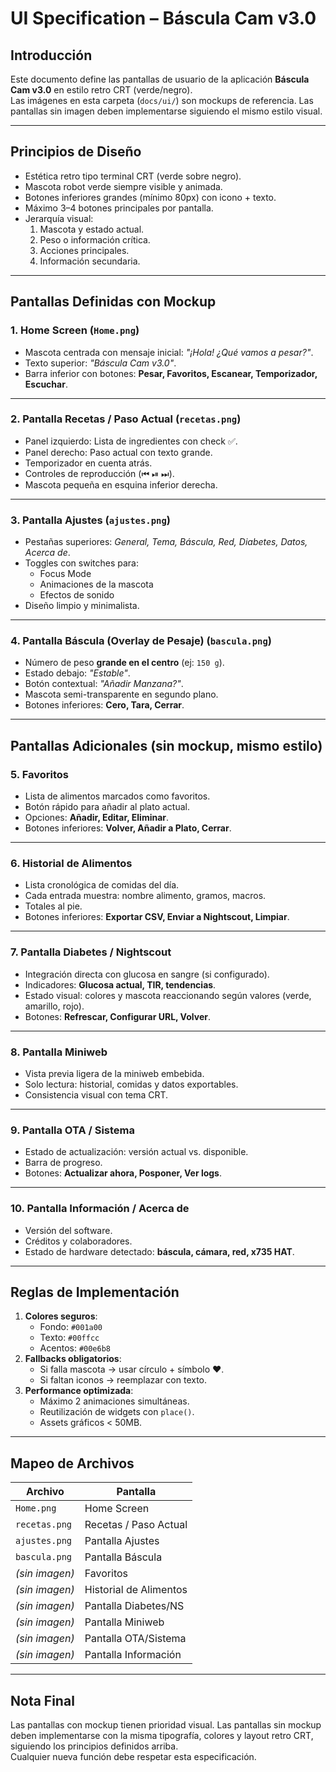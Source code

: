 # UI Specification – Báscula Cam v3.0

## Introducción
Este documento define las pantallas de usuario de la aplicación **Báscula Cam v3.0** en estilo retro CRT (verde/negro).  
Las imágenes en esta carpeta (`docs/ui/`) son mockups de referencia. Las pantallas sin imagen deben implementarse siguiendo el mismo estilo visual.

---

## Principios de Diseño
- Estética retro tipo terminal CRT (verde sobre negro).  
- Mascota robot verde siempre visible y animada.  
- Botones inferiores grandes (mínimo 80px) con icono + texto.  
- Máximo 3–4 botones principales por pantalla.  
- Jerarquía visual:  
  1. Mascota y estado actual.  
  2. Peso o información crítica.  
  3. Acciones principales.  
  4. Información secundaria.  

---

## Pantallas Definidas con Mockup

### 1. **Home Screen** (`Home.png`)
- Mascota centrada con mensaje inicial: *"¡Hola! ¿Qué vamos a pesar?"*.  
- Texto superior: *"Báscula Cam v3.0"*.  
- Barra inferior con botones: **Pesar, Favoritos, Escanear, Temporizador, Escuchar**.  

---

### 2. **Pantalla Recetas / Paso Actual** (`recetas.png`)
- Panel izquierdo: Lista de ingredientes con check ✅.  
- Panel derecho: Paso actual con texto grande.  
- Temporizador en cuenta atrás.  
- Controles de reproducción (⏮ ⏯ ⏭).  
- Mascota pequeña en esquina inferior derecha.  

---

### 3. **Pantalla Ajustes** (`ajustes.png`)
- Pestañas superiores: *General, Tema, Báscula, Red, Diabetes, Datos, Acerca de*.  
- Toggles con switches para:  
  - Focus Mode  
  - Animaciones de la mascota  
  - Efectos de sonido  
- Diseño limpio y minimalista.  

---

### 4. **Pantalla Báscula (Overlay de Pesaje)** (`bascula.png`)
- Número de peso **grande en el centro** (ej: `150 g`).  
- Estado debajo: *"Estable"*.  
- Botón contextual: *"Añadir Manzana?"*.  
- Mascota semi-transparente en segundo plano.  
- Botones inferiores: **Cero, Tara, Cerrar**.  

---

## Pantallas Adicionales (sin mockup, mismo estilo)

### 5. **Favoritos**
- Lista de alimentos marcados como favoritos.  
- Botón rápido para añadir al plato actual.  
- Opciones: **Añadir, Editar, Eliminar**.  
- Botones inferiores: **Volver, Añadir a Plato, Cerrar**.  

---

### 6. **Historial de Alimentos**
- Lista cronológica de comidas del día.  
- Cada entrada muestra: nombre alimento, gramos, macros.  
- Totales al pie.  
- Botones inferiores: **Exportar CSV, Enviar a Nightscout, Limpiar**.  

---

### 7. **Pantalla Diabetes / Nightscout**
- Integración directa con glucosa en sangre (si configurado).  
- Indicadores: **Glucosa actual, TIR, tendencias**.  
- Estado visual: colores y mascota reaccionando según valores (verde, amarillo, rojo).  
- Botones: **Refrescar, Configurar URL, Volver**.  

---

### 8. **Pantalla Miniweb**
- Vista previa ligera de la miniweb embebida.  
- Solo lectura: historial, comidas y datos exportables.  
- Consistencia visual con tema CRT.  

---

### 9. **Pantalla OTA / Sistema**
- Estado de actualización: versión actual vs. disponible.  
- Barra de progreso.  
- Botones: **Actualizar ahora, Posponer, Ver logs**.  

---

### 10. **Pantalla Información / Acerca de**
- Versión del software.  
- Créditos y colaboradores.  
- Estado de hardware detectado: **báscula, cámara, red, x735 HAT**.  

---

## Reglas de Implementación
1. **Colores seguros**:  
   - Fondo: `#001a00`  
   - Texto: `#00ffcc`  
   - Acentos: `#00e6b8`  
2. **Fallbacks obligatorios**:  
   - Si falla mascota → usar círculo + símbolo ♥.  
   - Si faltan iconos → reemplazar con texto.  
3. **Performance optimizada**:  
   - Máximo 2 animaciones simultáneas.  
   - Reutilización de widgets con `place()`.  
   - Assets gráficos < 50MB.  

---

## Mapeo de Archivos
| Archivo       | Pantalla                  |
|---------------|---------------------------|
| `Home.png`    | Home Screen               |
| `recetas.png` | Recetas / Paso Actual     |
| `ajustes.png` | Pantalla Ajustes          |
| `bascula.png` | Pantalla Báscula          |
| *(sin imagen)* | Favoritos                |
| *(sin imagen)* | Historial de Alimentos   |
| *(sin imagen)* | Pantalla Diabetes/NS     |
| *(sin imagen)* | Pantalla Miniweb         |
| *(sin imagen)* | Pantalla OTA/Sistema     |
| *(sin imagen)* | Pantalla Información     |

---

## Nota Final
Las pantallas con mockup tienen prioridad visual. Las pantallas sin mockup deben implementarse con la misma tipografía, colores y layout retro CRT, siguiendo los principios definidos arriba.  
Cualquier nueva función debe respetar esta especificación.
